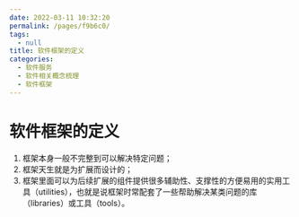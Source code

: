 ```yaml
---
date: 2022-03-11 10:32:20
permalink: /pages/f9b6c0/
tags: 
  - null
title: 软件框架的定义
categories: 
  - 软件服务
  - 软件相关概念梳理
  - 软件框架
---
```


# 软件框架的定义

1. 框架本身一般不完整到可以解决特定问题；
2. 框架天生就是为扩展而设计的；
3. 框架里面可以为后续扩展的组件提供很多辅助性、支撑性的方便易用的实用工具（utilities），也就是说框架时常配套了一些帮助解决某类问题的库（libraries）或工具（tools）。

